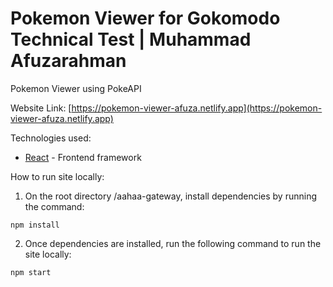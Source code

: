 # Pokemon Viewer for Gokomodo Technical Test | Muhammad Afuzarahman

Pokemon Viewer using PokeAPI

Website Link: [https://pokemon-viewer-afuza.netlify.app](https://pokemon-viewer-afuza.netlify.app)

Technologies used:

- [React](https://reactjs.org/) - Frontend framework

How to run site locally:

1. On the root directory /aahaa-gateway, install dependencies by running the command:

```
npm install
```

2. Once dependencies are installed, run the following command to run the site locally:

```
npm start
```
